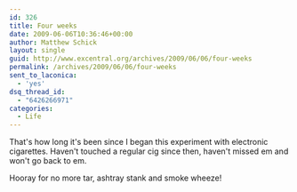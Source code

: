 ```yaml
---
id: 326
title: Four weeks
date: 2009-06-06T10:36:46+00:00
author: Matthew Schick
layout: single
guid: http://www.excentral.org/archives/2009/06/06/four-weeks
permalink: /archives/2009/06/06/four-weeks
sent_to_laconica:
  - 'yes'
dsq_thread_id:
  - "6426266971"
categories:
  - Life
---
```

That's how long it's been since I began this experiment with electronic cigarettes.  Haven't touched a regular cig since then, haven't missed em and won't go back to em.

Hooray for no more tar, ashtray stank and smoke wheeze!